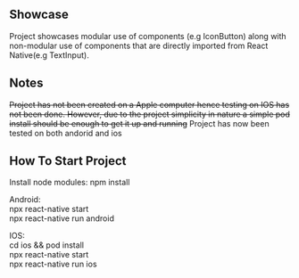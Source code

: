
## Showcase
Project showcases modular use of components (e.g IconButton) along with non-modular use of components that are directly imported from React Native(e.g TextInput).

## Notes 
~~Project has not been created on a Apple computer hence testing on IOS has not been done. However, due to the project simplicity in nature a simple pod install should be enough to get it up and running~~
Project has now been tested on both andorid and ios

## How To Start Project

Install node modules: 
npm install 

Android: <br />
npx react-native start <br />
npx react-native run android <br />

IOS:<br />
cd ios && pod install <br /> 
npx react-native start <br />
npx react-native run ios<br />
